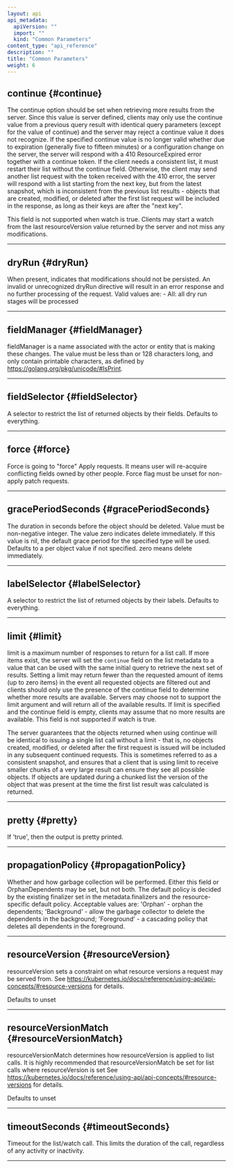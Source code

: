 ```yaml
---
layout: api
api_metadata:
  apiVersion: ""
  import: ""
  kind: "Common Parameters"
content_type: "api_reference"
description: ""
title: "Common Parameters"
weight: 6
---
```







## continue {#continue}

The continue option should be set when retrieving more results from the server. Since this value is server defined, clients may only use the continue value from a previous query result with identical query parameters (except for the value of continue) and the server may reject a continue value it does not recognize. If the specified continue value is no longer valid whether due to expiration (generally five to fifteen minutes) or a configuration change on the server, the server will respond with a 410 ResourceExpired error together with a continue token. If the client needs a consistent list, it must restart their list without the continue field. Otherwise, the client may send another list request with the token received with the 410 error, the server will respond with a list starting from the next key, but from the latest snapshot, which is inconsistent from the previous list results - objects that are created, modified, or deleted after the first list request will be included in the response, as long as their keys are after the "next key".

This field is not supported when watch is true. Clients may start a watch from the last resourceVersion value returned by the server and not miss any modifications.

<hr>





## dryRun {#dryRun}

When present, indicates that modifications should not be persisted. An invalid or unrecognized dryRun directive will result in an error response and no further processing of the request. Valid values are: - All: all dry run stages will be processed

<hr>





## fieldManager {#fieldManager}

fieldManager is a name associated with the actor or entity that is making these changes. The value must be less than or 128 characters long, and only contain printable characters, as defined by https://golang.org/pkg/unicode/#IsPrint.

<hr>





## fieldSelector {#fieldSelector}

A selector to restrict the list of returned objects by their fields. Defaults to everything.

<hr>





## force {#force}

Force is going to "force" Apply requests. It means user will re-acquire conflicting fields owned by other people. Force flag must be unset for non-apply patch requests.

<hr>





## gracePeriodSeconds {#gracePeriodSeconds}

The duration in seconds before the object should be deleted. Value must be non-negative integer. The value zero indicates delete immediately. If this value is nil, the default grace period for the specified type will be used. Defaults to a per object value if not specified. zero means delete immediately.

<hr>





## labelSelector {#labelSelector}

A selector to restrict the list of returned objects by their labels. Defaults to everything.

<hr>





## limit {#limit}

limit is a maximum number of responses to return for a list call. If more items exist, the server will set the `continue` field on the list metadata to a value that can be used with the same initial query to retrieve the next set of results. Setting a limit may return fewer than the requested amount of items (up to zero items) in the event all requested objects are filtered out and clients should only use the presence of the continue field to determine whether more results are available. Servers may choose not to support the limit argument and will return all of the available results. If limit is specified and the continue field is empty, clients may assume that no more results are available. This field is not supported if watch is true.

The server guarantees that the objects returned when using continue will be identical to issuing a single list call without a limit - that is, no objects created, modified, or deleted after the first request is issued will be included in any subsequent continued requests. This is sometimes referred to as a consistent snapshot, and ensures that a client that is using limit to receive smaller chunks of a very large result can ensure they see all possible objects. If objects are updated during a chunked list the version of the object that was present at the time the first list result was calculated is returned.

<hr>





## pretty {#pretty}

If 'true', then the output is pretty printed.

<hr>





## propagationPolicy {#propagationPolicy}

Whether and how garbage collection will be performed. Either this field or OrphanDependents may be set, but not both. The default policy is decided by the existing finalizer set in the metadata.finalizers and the resource-specific default policy. Acceptable values are: 'Orphan' - orphan the dependents; 'Background' - allow the garbage collector to delete the dependents in the background; 'Foreground' - a cascading policy that deletes all dependents in the foreground.

<hr>





## resourceVersion {#resourceVersion}

resourceVersion sets a constraint on what resource versions a request may be served from. See https://kubernetes.io/docs/reference/using-api/api-concepts/#resource-versions for details.

Defaults to unset

<hr>





## resourceVersionMatch {#resourceVersionMatch}

resourceVersionMatch determines how resourceVersion is applied to list calls. It is highly recommended that resourceVersionMatch be set for list calls where resourceVersion is set See https://kubernetes.io/docs/reference/using-api/api-concepts/#resource-versions for details.

Defaults to unset

<hr>





## timeoutSeconds {#timeoutSeconds}

Timeout for the list/watch call. This limits the duration of the call, regardless of any activity or inactivity.

<hr>





